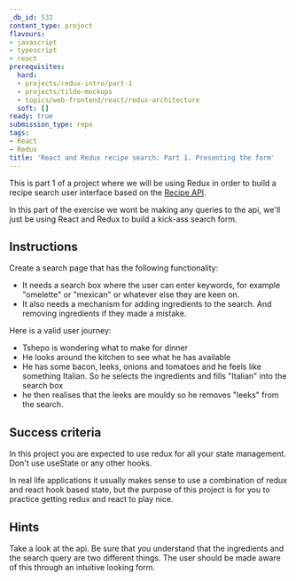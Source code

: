 ```yaml
---
_db_id: 532
content_type: project
flavours:
- javascript
- typescript
- react
prerequisites:
  hard:
  - projects/redux-intro/part-1
  - projects/tilde-mockups
  - topics/web-frontend/react/redux-architecture
  soft: []
ready: true
submission_type: repo
tags:
- React
- Redux
title: 'React and Redux recipe search: Part 1. Presenting the form'
---
```


This is part 1 of a project where we will be using Redux in order to build a recipe search user interface based on the [Recipe API](https://developer.edamam.com/edamam-recipe-api).

In this part of the exercise we wont be making any queries to the api, we'll just be using React and Redux to build a kick-ass search form.

## Instructions

Create a search page that has the following functionality:

- It needs a search box where the user can enter keywords, for example "omelette" or "mexican" or whatever else they are keen on.
- It also needs a mechanism for adding ingredients to the search. And removing ingredients if they made a mistake.

Here is a valid user journey:

- Tshepo is wondering what to make for dinner
- He looks around the kitchen to see what he has available
- He has some bacon, leeks, onions and tomatoes and he feels like something Italian. So he selects the ingredients and fills "Italian" into the search box
- he then realises that the leeks are mouldy so he removes "leeks" from the search.

## Success criteria

In this project you are expected to use redux for all your state management. Don't use useState or any other hooks.

In real life applications it usually makes sense to use a combination of redux and react hook based state, but the purpose of this project is for you to practice getting redux and react to play nice.

## Hints

Take a look at the api. Be sure that you understand that the ingredients and the search query are two different things. The user should be made aware of this through an intuitive looking form.